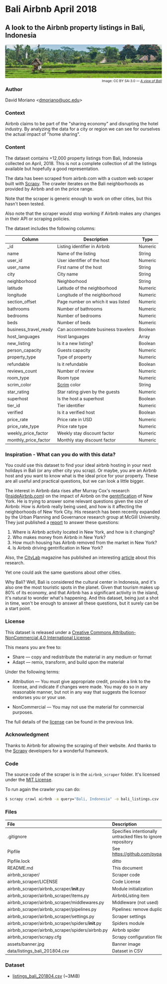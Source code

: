 
# Bali Airbnb April 2018
## A look to the Airbnb property listings in Bali, Indonesia

![A view of Bali][ref:image]
<span style="font-size: 8pt; float:right;">
  Image: CC BY SA-3.0 &mdash; *[A view of Bali][ref:image_source]*
</span>

### Author

David Moriano <[dmoriano@uoc.edu](mailto:dmoriano@uoc.edu)>

### Context

Airbnb claims to be part of the "sharing economy" and disrupting the hotel industry. By analyzing the data for a city or region we can see for ourselves the actual impact of "home sharing".

### Content

The dataset contains +12,000 property listings from Bali, Indonesia collected on April, 2018. This is not a complete collection of all the listings available but hopefully a good representation.

The data has been scraped from airbnb.com with a custom web scraper built with [Scrapy][ref:scrapy]. The crawler iterates on the Bali neighborhoods as provided by Airbnb and on the price range.

Note that the scraper is generic enough to work on other cities, but this hasn't been tested.

Also note that the scraper would stop working if Airbnb makes any changes in their API or scraping policies.

The dataset includes the following columns:

| Column | Description | Type |
| ------ | ----------- | ---- |
| _id | Listing identifier in Airbnb | Numeric |
| name | Name of the listing | String |
| user_id | User identifier of the host | Numeric |
| user_name | First name of the host | String |
| city | City name | String |
| neighborhood | Neighborhood | String |
| latitude | Latitude of the neighborhood | Numeric |
| longitude | Longitude of the neighborhood | Numeric |
| section_offset | Page number on which it was listed | Numeric |
| bathrooms | Number of bathrooms | Numeric |
| bedrooms | Number of bedrooms | Numeric |
| beds | Number of beds | Numeric |
| business_travel_ready | Can accommodate business travelers | Boolean |
| host_languages | Host languages | Array |
| new_listing | Is it a new listing? | Boolean |
| person_capacity | Guests capacity | Numeric |
| property_type | Type of property | Numeric |
| refundable | Is it refundable | Boolean |
| reviews_count | Number of review | Numeric |
| room_type | Room type | Numeric |
| scrim_color | [Scrim][ref:scrim] color | String |
| star_rating | Star rating given by the guests | Numeric |
| superhost | Is the host a superhost | Boolean |
| tier_id | Tier identifier | Numeric |
| verified | Is it a verified host | Boolean |
| price_rate | Price rate in USD | Numeric |
| price_rate_type | Price rate type | Numeric |
| weekly_price_factor | Weekly stay discount factor | Numeric |
| monthly_price_factor | Monthly stay discount factor | Numeric |

### Inspiration - What can you do with this data?

You could use this dataset to find your ideal airbnb hosting in your next holidays in Bali (or any other city you scrap). Or maybe, you are an Airbnb host and you want to know what is the ideal price for your property. These are all useful and practical questions, but we can look a little bigger.

The interest in Airbnb data rises after Murray Cox's research ([InsideAirbnb.com][ref:insideairbnb]) on the impact of Airbnb on the [gentrification][ref:gentrification] of New York. He is trying to answer some relevant questions given the size of Airbnb: How is Airbnb really being used, and how is it affecting the neighborhoods of New York City. His research has been recently expanded by the Urban Planning and Governance research group at McGill University. They just published a [report][ref:upgo-report] to answer these questions:

1. Where is Airbnb activity located in New York, and how is it changing?
2. Who makes money from Airbnb in New York?
3. How much housing has Airbnb removed from the market in New York?
4. Is Airbnb driving gentrification in New York?

Also, the [CityLab][ref:citylab] magazine has published an interesting [article][ref:citylab-article] about this research.

Yet one could ask the same questions about other cities.

Why Bali? Well, Bali is considered the cultural center in Indonesia, and it's also one the most touristic spots in the planet. Given that tourism makes up 80% of its economy, and that Airbnb has a significant activity in the island, it's natural to wonder what's happening. And this dataset, being just a shot in time, won't be enough to answer all these questions, but it surely can be a start point.

### License

This dataset is released under a
[Creative Commons Attribution-NonCommercial 4.0 International License][cc:by-nc].

This means you are free to:

- Share — copy and redistribute the material in any medium or format
- Adapt — remix, transform, and build upon the material

Under the following terms:

- Attribution — You must give appropriate credit, provide a link to the license, and indicate if changes were made. You may do so in any reasonable manner, but not in any way that suggests the licensor endorses you or your use.

- NonCommercial — You may not use the material for commercial purposes.

The full details of the [license][cc:by-nc-legalcode] can be found in the previous link.

### Acknowledgment

Thanks to Airbnb for allowing the scraping of their website. And thanks to the [Scrapy][ref:scrapy] developers for a wonderful framework.

### Code

The source code of the scraper is in the `airbnb_scraper` folder. It's licensed under the [MIT License](airbnb_scraper/LICENSE).

To run again the crawler you can do:
```bash
$ scrapy crawl airbnb -a query="Bali, Indonesia" -o bali_listings.csv
```

### Files

| File | Description |
|:-----|:------------|
| .gitignore | Specifies intentionally untracked files to ignore in the repository |
| Pipfile | See https://github.com/pypa/pipenv |
| Pipfile.lock | ditto |
| README.md | This document |
| airbnb_scraper/ | Scraper code |
| airbnb_scraper/LICENSE | Code License |
| airbnb_scraper/airbnb_scraper/__init__.py | Module initialization |
| airbnb_scraper/airbnb_scraper/items.py | AirbnbListing item |
| airbnb_scraper/airbnb_scraper/middlewares.py | Middleware (not used) |
| airbnb_scraper/airbnb_scraper/pipelines.py | Pipelines: remove duplicates |
| airbnb_scraper/airbnb_scraper/settings.py | Scraper settings |
| airbnb_scraper/airbnb_scraper/spiders/__init__.py | Spiders module |
| airbnb_scraper/airbnb_scraper/spiders/airbnb.py | Airbnb spider |
| airbnb_scraper/scrapy.cfg | Scrapy configuration file |
| assets/banner.jpg | Banner image |
| data/listings_bali_201804.csv | Dataset in CSV |

### Dataset

- [listings_bali_201804.csv][ref:dataset] (~3MiB)


[//]: # (References)

[ref:image]: ./assets/banner.jpg
[ref:image_source]: https://commons.wikimedia.org/wiki/Bali#/media/File:Ubud_banner.jpg
[ref:scrapy]: https://scrapy.org/
[ref:scrim]: https://en.wikipedia.org/wiki/Scrim_(lighting)
[ref:insideairbnb]: http://insideairbnb.com/index.html
[ref:gentrification]: https://en.wikipedia.org/wiki/Gentrification
[ref:citylab]: https://www.citylab.com/
[ref:citylab-article]: https://www.citylab.com/equity/2018/03/what-airbnb-did-to-new-york-city/552749/
[ref:upgo-report]: https://mcgill.ca/newsroom/files/newsroom/channels/attach/airbnb-report.pdf
[ref:dataset]: ./data/listings_bali_201804.csv
[cc:by-nc]: https://creativecommons.org/licenses/by-nc/4.0/
[cc:by-nc-legalcode]: https://creativecommons.org/licenses/by-nc/4.0/legalcode
